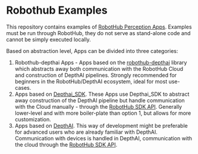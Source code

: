 # Robothub Examples

This repository contains examples of [RobotHub Perception Apps](https://hub-docs.luxonis.com/docs/perception-apps/overview). Examples must be run through RobotHub, they do not serve as stand-alone code and cannot be simply executed locally. 

Based on abstraction level, Apps can be divided into three categories:
1. Robothub-depthai Apps - Apps based on the [robothub-depthai](https://github.com/luxonis/robothub-depthai) library which abstracts away both communication with the RobotHub Cloud and construction of DepthAI pipelines. Strongly recommended for beginners in the RobotHub/DepthAI ecosystem, ideal for most use-cases.
2. Apps based on [Depthai_SDK](https://docs.luxonis.com/projects/sdk/en/latest/index.html). These Apps use Depthai_SDK to abstract away construction of the DepthAI pipeline but handle communication with the Cloud manually - through the [RobotHub SDK API](https://hub-docs.luxonis.com/docs/perception-apps/sdk-reference). Generally lower-level and with more boiler-plate than option 1, but allows for more customization. 
3. Apps based on [DepthAI](https://docs.luxonis.com/en/latest/). This way of development might be preferable for advanced users who are already familiar with DepthAI. Communication with devices is handled in DepthAI, communication with the cloud through the [RobotHub SDK API](https://hub-docs.luxonis.com/docs/perception-apps/sdk-reference).

